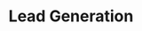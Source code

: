 ---
layout: page
permalink: /services/lead-generation

title: "Lead Generation"
subheadline: ""
tags:
  - 

header:
    image_fullwidth: "digital-marketing-001.jpeg"
sidebar: left
meta_title: # Enter later
meta_description: # "Page Description"
tags:
  - 

homepage: false
---